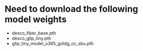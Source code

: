 # Need to download the following model weights

- desco_fiber_base.pth
- desco_glip_tiny.pth
- glip_tiny_model_o365_goldg_cc_sbu.pth
